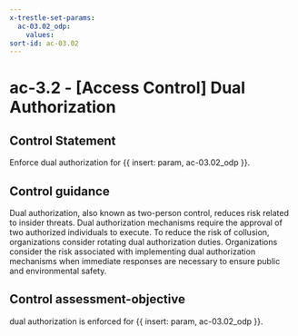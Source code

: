 ```yaml
---
x-trestle-set-params:
  ac-03.02_odp:
    values:
sort-id: ac-03.02
---
```


# ac-3.2 - \[Access Control\] Dual Authorization

## Control Statement

Enforce dual authorization for {{ insert: param, ac-03.02_odp }}.

## Control guidance

Dual authorization, also known as two-person control, reduces risk related to insider threats. Dual authorization mechanisms require the approval of two authorized individuals to execute. To reduce the risk of collusion, organizations consider rotating dual authorization duties. Organizations consider the risk associated with implementing dual authorization mechanisms when immediate responses are necessary to ensure public and environmental safety.

## Control assessment-objective

dual authorization is enforced for {{ insert: param, ac-03.02_odp }}.
